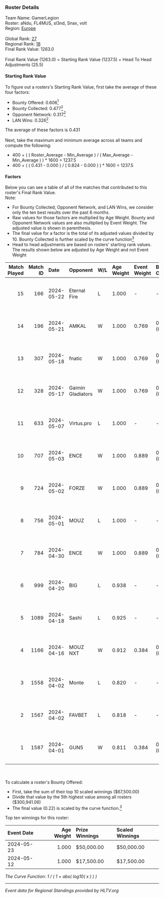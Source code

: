 ### Roster Details<br />
Team Name: GamerLegion<br />
Roster: aNdu, FL4MUS, sl3nd, Snax, volt<br />
Region: [Europe]( ../standings_europe.md)<br />
<br />
Global Rank: [27](../standings_global.md)<br />
Regional Rank: [18]( ../standings_europe.md)<br />
Final Rank Value:  1263.0<br />
<br />
Final Rank Value (1263.0) = Starting Rank Value (1237.5) + Head To Head Adjustments (25.5)<br />

#### Starting Rank Value<br />
To figure out a rosters's Starting Rank Value, first take the average of these four factors:<br />
- Bounty Offered: 0.606[<sup>1</sup>](#table2)
- Bounty Collected: 0.477[<sup>2</sup>](#table1)
- Opponent Network: 0.317[<sup>2</sup>](#table1)
- LAN Wins: 0.326[<sup>2</sup>](#table1)

The average of these factors is 0.431<br />
<br />
Next, take the maximum and minimum average across all teams and compute the following:<br />
- 400 + ( ( Roster_Average - Min_Average ) / ( Max_Average - Min_Average ) ) * 1600 = 1237.5
- 400 + ( ( 0.431 - 0.000 ) / ( 0.824 - 0.000 ) ) * 1600 = 1237.5


#### Factors<br />
Below you can see a table of all of the matches that contributed to this roster's Final Rank Value.<br />
Note:<br />

- For Bounty Collected, Opponent Network, and LAN Wins, we consider only the ten best results over the past 6 months.
- Raw values for those factors are multiplied by Age Weight. Bounty and Opponent Network values are also multiplied by Event Weight. The adjusted value is shown in parenthesis.
- The final value for a factor is the total of its adjusted values divided by 10. Bounty Collected is further scaled by the curve function[<sup>3</sup>](#curveFunction)
- Head to head adjustments are based on rosters' starting rank values. The results shown below are adjusted by Age Weight and not Event Weight
<span id="table1"></span><br />


| Match Played | Match ID | Date       | Opponent          | W/L | Age Weight | Event Weight | Bounty Collected | Opponent Network | LAN Wins  | H2H Adj. | Roster                          |
| -: | -: | :- | :- | :- | :- | :- | :- | :- | :- | -: | :- |
|           15 |      166 | 2024-05-22 | Eternal Fire      | L   | 1.000      | -            | -                | -                | -         |    -1.85 | aNdu, FL4MUS, sl3nd, Snax, volt |
|           14 |      196 | 2024-05-21 | AMKAL             | W   | 1.000      | 0.769        | 0.144 (0.111)    | 0.736 (0.566)    | 0 (0.000) |    16.37 | aNdu, FL4MUS, sl3nd, Snax, volt |
|           13 |      307 | 2024-05-18 | fnatic            | W   | 1.000      | 0.769        | 0.148 (0.114)    | 0.565 (0.434)    | 0 (0.000) |    11.35 | aNdu, FL4MUS, sl3nd, Snax, volt |
|           12 |      328 | 2024-05-17 | Gaimin Gladiators | W   | 1.000      | 0.769        | 0.090 (0.069)    | 0.809 (0.622)    | 0 (0.000) |    11.10 | aNdu, FL4MUS, sl3nd, Snax, volt |
|           11 |      633 | 2024-05-07 | Virtus.pro        | L   | 1.000      | -            | -                | -                | -         |    -2.71 | aNdu, isak, sl3nd, Snax, volt   |
|           10 |      707 | 2024-05-03 | ENCE              | W   | 1.000      | 0.889        | 0.199 (0.177)    | 0.422 (0.375)    | 1 (1.000) |    19.32 | aNdu, isak, sl3nd, Snax, volt   |
|            9 |      724 | 2024-05-02 | FORZE             | W   | 1.000      | 0.889        | 0.108 (0.096)    | 0.499 (0.443)    | 1 (1.000) |    10.25 | aNdu, isak, sl3nd, Snax, volt   |
|            8 |      756 | 2024-05-01 | MOUZ              | L   | 1.000      | -            | -                | -                | -         |    -0.45 | aNdu, isak, sl3nd, Snax, volt   |
|            7 |      784 | 2024-04-30 | ENCE              | W   | 1.000      | 0.889        | 0.199 (0.177)    | 0.422 (0.375)    | 1 (1.000) |    20.77 | aNdu, isak, sl3nd, Snax, volt   |
|            6 |      999 | 2024-04-20 | BIG               | L   | 0.938      | -            | -                | -                | -         |    -8.51 | aNdu, Goody, sl3nd, Snax, volt  |
|            5 |     1089 | 2024-04-18 | Sashi             | L   | 0.925      | -            | -                | -                | -         |   -21.90 | aNdu, isak, sl3nd, Snax, volt   |
|            4 |     1166 | 2024-04-16 | MOUZ NXT          | W   | 0.912      | 0.384        | 0.157 (0.055)    | 1.000 (0.350)    | 0 (0.000) |     8.11 | aNdu, isak, sl3nd, Snax, volt   |
|            3 |     1558 | 2024-04-02 | Monte             | L   | 0.820      | -            | -                | -                | -         |   -12.80 | aNdu, isak, sl3nd, Snax, volt   |
|            2 |     1567 | 2024-04-02 | FAVBET            | L   | 0.818      | -            | -                | -                | -         |   -23.86 | aNdu, isak, sl3nd, Snax, volt   |
|            1 |     1587 | 2024-04-01 | GUN5              | W   | 0.811      | 0.384        | 0.000 (0.000)    | 0.005 (0.002)    | 0 (0.000) |     0.32 | aNdu, isak, sl3nd, Snax, volt   |

<br />
<span id="table2"></span><br />
To calculate a roster's Bounty Offered:<br />

- First, take the sum of their top 10 scaled winnings ($67,500.00)
- Divide that value by the 5th highest value among all rosters ($300,941.06)
- The final value (0.22) is scaled by the curve function.[<sup>3</sup>](#curveFunction)

Top ten winnings for this roster:<br />

| Event Date | Age Weight | Prize Winnings | Scaled Winnings |
| :- | -: | :- | :- |
| 2024-05-23 |      1.000 | $50,000.00     | $50,000.00      |
| 2024-05-12 |      1.000 | $17,500.00     | $17,500.00      |


<span id="curveFunction"></span>_The Curve Function: 1 / ( 1 + abs( log10( x ) ) )_<br />

---
_Event data for Regional Standings provided by HLTV.org_<br />
